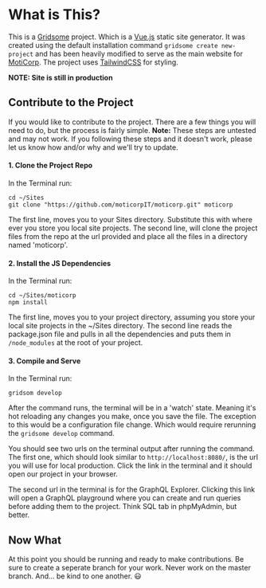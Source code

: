 # What is This?

This is a [Gridsome](https://gridsome.org) project. Which is a [Vue.js](https://vuejs.org) static site generator. It was created using the default installation command `gridsome create new-project` and has been heavily modified to serve as the main website for [MotiCorp](https://moticorp.com). The project uses [TailwindCSS](https://tailwindcss.com) for styling.

**NOTE: Site is still in production**

## Contribute to the Project

If you would like to contribute to the project. There are a few things you will need to do, but the process is fairly simple. **Note:** These steps are untested and may not work. If you following these steps and it doesn't work, please let us know how and/or why and we'll try to update.

#### 1. Clone the Project Repo
In the Terminal run:
``` shell
cd ~/Sites
git clone "https://github.com/moticorpIT/moticorp.git" moticorp
```
The first line, moves you to your Sites directory. Substitute this with where ever you store you local site projects. The second line, will clone the project files from the repo at the url provided and place all the files in a directory named 'moticorp'.

#### 2. Install the JS Dependencies
In the Terminal run:
``` shell
cd ~/Sites/moticorp
npm install
```
The first line, moves you to your project directory, assuming you store your local site projects in the ~/Sites directory. The second line reads the package.json file and pulls in all the dependencies and puts them in `/node_modules` at the root of your project.

#### 3. Compile and Serve
In the Terminal run:
``` shell
gridsom develop
```
After the command runs, the terminal will be in a 'watch' state. Meaning it's hot reloading any changes you make, once you save the file. The exception to this would be a configuration file change. Which would require rerunning the `gridsome develop` command.

You should see two urls on the terminal output after running the command. The first one, which should look similar to `http://localhost:8080/`, is the url you will use for local production. Click the link in the terminal and it should open our project in your browser.

The second url in the terminal is for the GraphQL Explorer. Clicking this link will open a GraphQL playground where you can create and run queries before adding them to the project. Think SQL tab in phpMyAdmin, but better.

## Now What

At this point you should be running and ready to make contributions. Be sure to create a seperate branch for your work. Never work on the master branch. And... be kind to one another. :smiley: